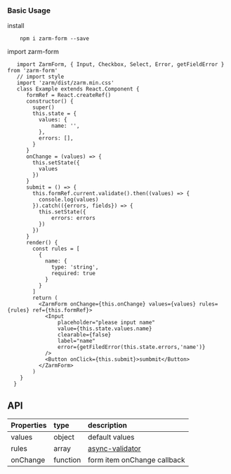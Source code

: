 
### Basic Usage
install 
```
    npm i zarm-form --save
```
import zarm-form

```
   import ZarmForm, { Input, Checkbox, Select, Error, getFieldError } from 'zarm-form'
   // import style
   import 'zarm/dist/zarm.min.css'
   class Example extends React.Component {
      formRef = React.createRef()
      constructor() {
        super()
        this.state = {
          values: {
              name: '',
          },
          errors: [],
        }    
      }
      onChange = (values) => {
        this.setState({
          values
        })
      }
      submit = () => {
        this.formRef.current.validate().then((values) => {
          console.log(values)
        }).catch(({errors, fields}) => {
          this.setState({
              errors: errors
          })
        })    
      }
      render() {
        const rules = [
          {
            name: {
              type: 'string',
              required: true
            }
          }
        ]
        return (
          <ZarmForm onChange={this.onChange} values={values} rules={rules} ref={this.formRef}>
            <Input 
                placeholder="please input name" 
                value={this.state.values.name} 
                clearable={false} 
                label="name"
                error={getFiledError(this.state.errors,'name')}
            />
            <Button onClick={this.submit}>sumbmit</Button>
          </ZarmForm>
        )
    }
  }
```

## API

| Properties | type | description |
| :--- | :--- | :--- |
| values | object | default values |
| rules | array | [async-validator](https://github.com/yiminghe/async-validator) |
| onChange | function | form item onChange callback |



